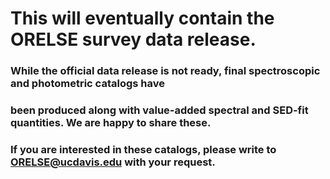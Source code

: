 # This will eventually contain the ORELSE survey data release.
### While the official data release is not ready, final spectroscopic and photometric catalogs have 
### been produced along with value-added spectral and SED-fit quantities. We are happy to share these. 
### If you are interested in these catalogs, please write to ORELSE@ucdavis.edu with your request.
